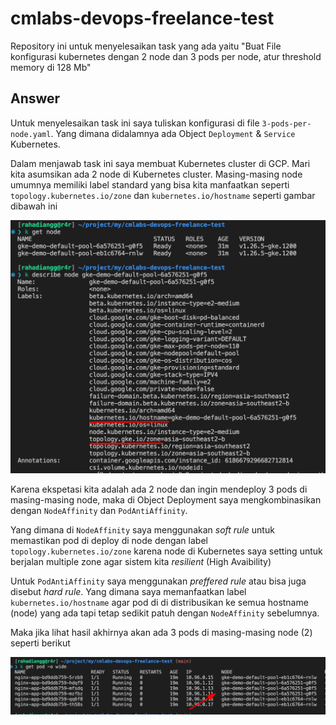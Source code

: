 # cmlabs-devops-freelance-test

Repository ini untuk menyelesaikan task yang ada yaitu "Buat File konfigurasi kubernetes dengan 2 node dan 3 pods per node, atur threshold memory di 128 Mb"

## Answer

Untuk menyelesaikan task ini saya tuliskan konfigurasi di file `3-pods-per-node.yaml`. Yang dimana didalamnya ada Object `Deployment` & `Service` Kubernetes. 

Dalam menjawab task ini saya membuat Kubernetes cluster di GCP. Mari kita asumsikan ada 2 node di Kubernetes cluster. Masing-masing node umumnya memiliki label standard yang bisa kita manfaatkan seperti `topology.kubernetes.io/zone` dan `kubernetes.io/hostname` seperti gambar dibawah ini

![Kubernetes node](/node.png)

Karena ekspetasi kita adalah ada 2 node dan ingin mendeploy 3 pods di masing-masing node, maka di Object Deployment saya mengkombinasikan dengan `NodeAffinity` dan `PodAntiAffinity`. 

Yang dimana di `NodeAffinity` saya menggunakan *soft rule* untuk memastikan pod di deploy di node dengan label `topology.kubernetes.io/zone` karena node di Kubernetes saya setting untuk berjalan multiple zone agar sistem kita *resilient* (High Avaibility)

Untuk `PodAntiAffinity` saya menggunakan *preffered rule* atau bisa juga disebut *hard rule*. Yang dimana saya memanfaatkan label `kubernetes.io/hostname` agar pod di di distribusikan ke semua hostname (node) yang ada tapi tetap sedikit patuh dengan `NodeAffinity` sebelumnya.

Maka jika lihat hasil akhirnya akan ada 3 pods di masing-masing node (2) seperti berikut

![Result](/result.png)